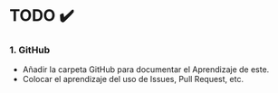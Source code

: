 # TODO :heavy_check_mark:

### 1. GitHub

* Añadir la carpeta GitHub para documentar el Aprendizaje de este.
* Colocar el aprendizaje del uso de Issues, Pull Request, etc.